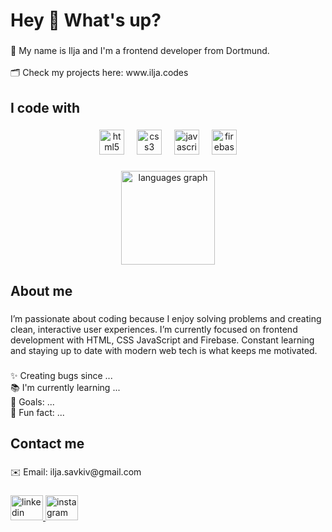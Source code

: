 <h1 align="left">Hey 👋 What's up?</h1>

###

<p align="left">📌 My name is Ilja and I'm a frontend developer from Dortmund.<br><br>🗂 Check my projects here: www.ilja.codes</p>

###

<h2 align="left">I code with</h2>

###

<div align="center">
  <img src="https://cdn.jsdelivr.net/gh/devicons/devicon/icons/html5/html5-original.svg" height="40" alt="html5 logo"  />
  <img width="12" />
  <img src="https://cdn.jsdelivr.net/gh/devicons/devicon/icons/css3/css3-original.svg" height="40" alt="css3 logo"  />
  <img width="12" />
  <img src="https://cdn.jsdelivr.net/gh/devicons/devicon/icons/javascript/javascript-original.svg" height="40" alt="javascript logo"  />
  <img width="12" />
  <img src="https://cdn.jsdelivr.net/gh/devicons/devicon/icons/firebase/firebase-plain.svg" height="40" alt="firebase logo"  />
</div>

###

<div align="center">
  <img src="https://github-readme-stats.vercel.app/api/top-langs?username=einfachilja&locale=en&hide_title=true&layout=compact&card_width=320&langs_count=5&theme=github_dark&hide_border=true&order=2&custom_title=Most" height="150" alt="languages graph"  />
</div>

###

<h2 align="left">About me</h2>

###

<p align="left">I’m passionate about coding because I enjoy solving problems and creating clean, interactive user experiences. I’m currently focused on frontend development with HTML, CSS JavaScript and Firebase. Constant learning and staying up to date with modern web tech is what keeps me motivated.</p>

###

<p align="left">✨ Creating bugs since ...<br>📚 I'm currently learning ...<br>🎯 Goals: ...<br>🎲 Fun fact: ...</p>

###

<h2 align="left">Contact me</h2>

###

<p align="left">✉️ Email: ilja.savkiv@gmail.com</p>

###

<div align="left">
  <a href="https://www.linkedin.com/in/ilja-savkiv/" target="_blank">
    <img src="https://raw.githubusercontent.com/maurodesouza/profile-readme-generator/master/src/assets/icons/social/linkedin/default.svg" width="52" height="40" alt="linkedin logo"  />
  </a>
  <a href="https://www.instagram.com/einfachilja/" target="_blank">
    <img src="https://raw.githubusercontent.com/maurodesouza/profile-readme-generator/master/src/assets/icons/social/instagram/default.svg" width="52" height="40" alt="instagram logo"  />
  </a>
</div>

###
